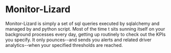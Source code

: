 Monitor-Lizard
==============

Monitor-Lizard is simply a set of sql queries executed by sqlalchemy and managed by and python script.  Most of the time t sits sunning itself on your background processes every day, getting up routinely to check out the KPIs you specify.    It only pounces--and sends you alerts and related driver analytics--when your specified thresholds are reached.
